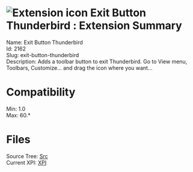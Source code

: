 # ![Extension icon](https://addons.thunderbird.net/user-media/addon_icons/2/2162-64.png?modified=1559396849) Exit Button Thunderbird : Extension Summary

Name: Exit Button Thunderbird  
Id: 2162  
Slug: exit-button-thunderbird  
Description: Adds a toolbar button to exit Thunderbird. Go to View menu, Toolbars, Customize... and drag the icon where you want...
  

# Compatibility
Min: 1.0  
Max: 60.*  

# Files

Source Tree: [Src](C:/Dev/Thunderbird/ThunderKdB/xall/x60/2162-exit-button-thunderbird/src)  
Current XPI: [XPI](C:/Dev/Thunderbird/ThunderKdB/xall/x60/2162-exit-button-thunderbird/xpi)  



